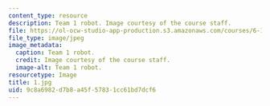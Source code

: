 ```yaml
---
content_type: resource
description: Team 1 robot. Image courtesy of the course staff.
file: https://ol-ocw-studio-app-production.s3.amazonaws.com/courses/6-186-mobile-autonomous-systems-laboratory-january-iap-2005/9c8a6982d7b8a45f57831cc61bd7dcf6_1.jpg
file_type: image/jpeg
image_metadata:
  caption: Team 1 robot.
  credit: Image courtesy of the course staff.
  image-alt: Team 1 robot.
resourcetype: Image
title: 1.jpg
uid: 9c8a6982-d7b8-a45f-5783-1cc61bd7dcf6
---
```

